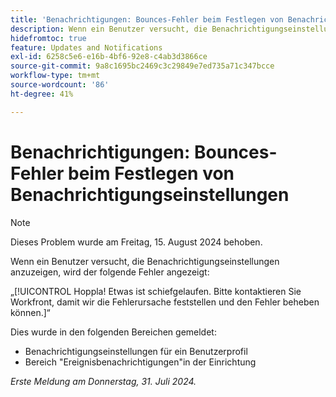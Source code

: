 ```yaml
---
title: 'Benachrichtigungen: Bounces-Fehler beim Festlegen von Benachrichtigungseinstellungen'
description: Wenn ein Benutzer versucht, die Benachrichtigungseinstellungen anzuzeigen, wird ein Fehler angezeigt.
hidefromtoc: true
feature: Updates and Notifications
exl-id: 6258c5e6-e16b-4bf6-92e8-c4ab3d3866ce
source-git-commit: 9a8c1695bc2469c3c29849e7ed735a71c347bcce
workflow-type: tm+mt
source-wordcount: '86'
ht-degree: 41%

---
```


# Benachrichtigungen: Bounces-Fehler beim Festlegen von Benachrichtigungseinstellungen

>[!NOTE]
>
>Dieses Problem wurde am Freitag, 15. August 2024 behoben.

Wenn ein Benutzer versucht, die Benachrichtigungseinstellungen anzuzeigen, wird der folgende Fehler angezeigt:

„[!UICONTROL Hoppla! Etwas ist schiefgelaufen. Bitte kontaktieren Sie Workfront, damit wir die Fehlerursache feststellen und den Fehler beheben können.]“

Dies wurde in den folgenden Bereichen gemeldet:

* Benachrichtigungseinstellungen für ein Benutzerprofil
* Bereich &quot;Ereignisbenachrichtigungen&quot;in der Einrichtung

_Erste Meldung am Donnerstag, 31. Juli 2024._
